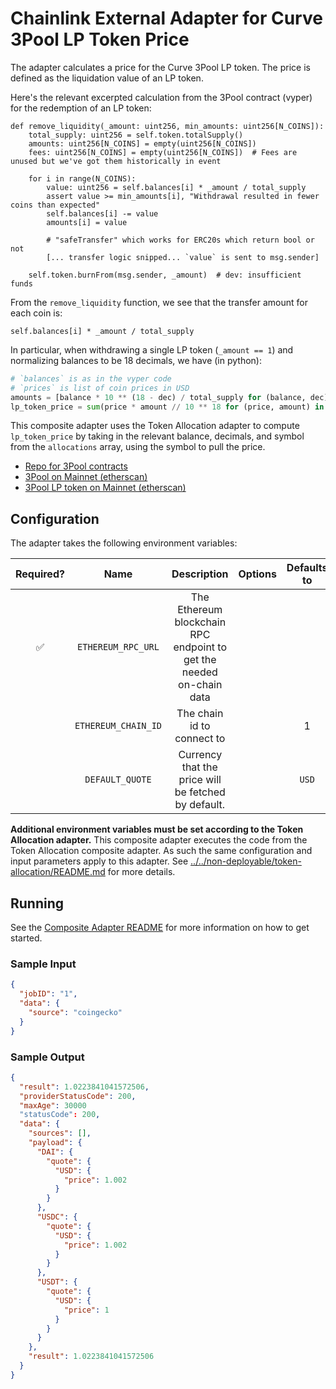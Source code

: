 # Chainlink External Adapter for Curve 3Pool LP Token Price

The adapter calculates a price for the Curve 3Pool LP token. The price is defined as the liquidation value of an LP token.

Here's the relevant excerpted calculation from the 3Pool contract (vyper) for the redemption of an LP token:

```vyper
def remove_liquidity(_amount: uint256, min_amounts: uint256[N_COINS]):
    total_supply: uint256 = self.token.totalSupply()
    amounts: uint256[N_COINS] = empty(uint256[N_COINS])
    fees: uint256[N_COINS] = empty(uint256[N_COINS])  # Fees are unused but we've got them historically in event

    for i in range(N_COINS):
        value: uint256 = self.balances[i] * _amount / total_supply
        assert value >= min_amounts[i], "Withdrawal resulted in fewer coins than expected"
        self.balances[i] -= value
        amounts[i] = value

        # "safeTransfer" which works for ERC20s which return bool or not
        [... transfer logic snipped... `value` is sent to msg.sender]

    self.token.burnFrom(msg.sender, _amount)  # dev: insufficient funds
```

From the `remove_liquidity` function, we see that the transfer amount for each coin is:

```vyper
self.balances[i] * _amount / total_supply
```

In particular, when withdrawing a single LP token (`_amount == 1`) and
normalizing balances to be 18 decimals, we have (in python):

```python
# `balances` is as in the vyper code
# `prices` is list of coin prices in USD
amounts = [balance * 10 ** (18 - dec) / total_supply for (balance, dec) in zip(balances, decimals)]
lp_token_price = sum(price * amount // 10 ** 18 for (price, amount) in zip(prices, amounts))
```

This composite adapter uses the Token Allocation adapter to compute `lp_token_price` by taking in the relevant balance, decimals, and symbol from the `allocations` array, using the symbol to pull the price.

- [Repo for 3Pool contracts](https://github.com/curvefi/curve-contract/tree/master/contracts/pools/3pool)
- [3Pool on Mainnet (etherscan)](https://etherscan.io/address/0xbebc44782c7db0a1a60cb6fe97d0b483032ff1c7)
- [3Pool LP token on Mainnet (etherscan)](https://etherscan.io/address/0x6c3F90f043a72FA612cbac8115EE7e52BDe6E490)

## Configuration

The adapter takes the following environment variables:

| Required? |        Name         |                             Description                              | Options | Defaults to |
| :-------: | :-----------------: | :------------------------------------------------------------------: | :-----: | :---------: |
|    ✅     | `ETHEREUM_RPC_URL`  | The Ethereum blockchain RPC endpoint to get the needed on-chain data |         |             |
|           | `ETHEREUM_CHAIN_ID` |                      The chain id to connect to                      |         |      1      |
|           |   `DEFAULT_QUOTE`   |         Currency that the price will be fetched by default.          |         |    `USD`    |

**Additional environment variables must be set according to the Token Allocation adapter.**
This composite adapter executes the code from the Token Allocation composite adapter. As such the same configuration and input parameters apply to this adapter. See [../../non-deployable/token-allocation/README.md](../../non-deployable/token-allocation/README.md) for more details.

## Running

See the [Composite Adapter README](../README.md) for more information on how to get started.

### Sample Input

```json
{
  "jobID": "1",
  "data": {
    "source": "coingecko"
  }
}
```

### Sample Output

```json
{
  "result": 1.0223841041572506,
  "providerStatusCode": 200,
  "maxAge": 30000
  "statusCode": 200,
  "data": {
    "sources": [],
    "payload": {
      "DAI": {
        "quote": {
          "USD": {
            "price": 1.002
          }
        }
      },
      "USDC": {
        "quote": {
          "USD": {
            "price": 1.002
          }
        }
      },
      "USDT": {
        "quote": {
          "USD": {
            "price": 1
          }
        }
      }
    },
    "result": 1.0223841041572506
  }
}
```
